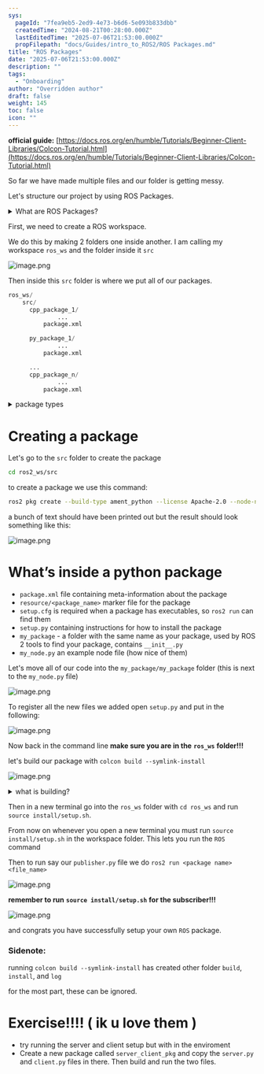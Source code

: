 ```yaml
---
sys:
  pageId: "7fea9eb5-2ed9-4e73-b6d6-5e093b833dbb"
  createdTime: "2024-08-21T00:28:00.000Z"
  lastEditedTime: "2025-07-06T21:53:00.000Z"
  propFilepath: "docs/Guides/intro_to_ROS2/ROS Packages.md"
title: "ROS Packages"
date: "2025-07-06T21:53:00.000Z"
description: ""
tags:
  - "Onboarding"
author: "Overridden author"
draft: false
weight: 145
toc: false
icon: ""
---
```


**official guide:** [https://docs.ros.org/en/humble/Tutorials/Beginner-Client-Libraries/Colcon-Tutorial.html](https://docs.ros.org/en/humble/Tutorials/Beginner-Client-Libraries/Colcon-Tutorial.html)

So far we have made multiple files and our folder is getting messy.

Let's structure our project by using ROS Packages.

<details>
      <summary>What are ROS Packages?</summary>
      ROS Packages are, as the name implies, packages of code that are highly sharable between ROS developers.
  </details>

First, we need to create a ROS workspace.

We do this by making 2 folders one inside another. I am calling my workspace `ros_ws` and the folder inside it `src`

![image.png](https://prod-files-secure.s3.us-west-2.amazonaws.com/d518164a-d88e-44d1-a4ee-3adb3bd8bce0/70706947-fd18-4537-a67b-e12946812d31/image.png?X-Amz-Algorithm=AWS4-HMAC-SHA256&X-Amz-Content-Sha256=UNSIGNED-PAYLOAD&X-Amz-Credential=ASIAZI2LB4665QDG7KWI%2F20250726%2Fus-west-2%2Fs3%2Faws4_request&X-Amz-Date=20250726T051420Z&X-Amz-Expires=3600&X-Amz-Security-Token=IQoJb3JpZ2luX2VjEC0aCXVzLXdlc3QtMiJHMEUCIGmC0kCxTv0LujQK3cxJ%2FHSkXiQ%2BBpVotQV%2BfaGEchfmAiEAhnUGZWAwErtqdgqyEDJxB%2F99K%2BLwvIABBQg%2Fqkc1KXwq%2FwMIVhAAGgw2Mzc0MjMxODM4MDUiDFQ3gaBKvM4uHVoZhCrcAyMwG4T4iouA1zfQf6JQyW1d1SudMFKKuj3wEeoxWm88kmrqCOLWMBp0fskIF5SgGeP2kxP3OvV8kfu%2FGXBpyvHoj%2BW4lPEH9%2B9LnavactXqoxLkh8Lvp0jxcqO8V8j%2BfV8vcDh5woLCIs%2F67TJpxVV925bMSvQpHYmF85vC85wVNt6q4zXKnXY%2FR6EDMLdZfZuQye90997JkjJEl0kqqAi0k3FjIdxnYdUwmA16bX3T%2B2yLED5ju9ZbMlgtZX9r%2FTvx6LUv8nZGejuKj%2FIR0xyjyKaXmWvAPbp1SmbbkkKftW%2FMf0FTrZTeMzWGU6xCkIqza%2FhRRQNPUP%2BiNCfMlSpfR%2F0jcI0yjeIhIUyHIvttXW%2FuxuWRjedr3KS6%2FCwZbSdLeSZ32k8O1mo9XwXidA6hwXyPDC6QauyJ%2BPQ%2BxvDIarzzhr7dhXEI5fqyotOtIBTCSAoXNM4D1KPJuYBALSQFjuDNGfaktbJ%2BtFHIcJU6jbQpVpKuWmfTI5itdkhRp2d2zig8M5gTq523%2FtAIrLZqtsXp0WbUt7gtJZ78z4WQ9qkRWpnyu%2F%2Fr6ahVwtRj0HfS6c13GXjW9poZFbTFF3BFpuFcDaPg6INUz1uSLJ4i900EzOHTggX86uHTMLy8kcQGOqUBv6f1EuglumZ46mbfpHVcPl4o97e69Ijxqf1hRYF8TbdL1evSl3e9zkwWOSQEtUuwkOEMhYoQtTkoIVPSSfADDBsRWgayQgUirBwkWr8AgyjskXGCxBmA7YCU8sHAzoj%2BGNsfufN512sNj%2BWJWL%2B9eAgCri3%2F9ZVbYz7ZafAl4rPveBfQf0JXablChisAVOYAwC3KzDzkZT5YQBZ89bMEn8V5ZEtj&X-Amz-Signature=6b3eeb2f82161fa76cfed7ae95cc0fec07f8940ef8095461c6be1590113edee3&X-Amz-SignedHeaders=host&x-amz-checksum-mode=ENABLED&x-id=GetObject)

Then inside this `src` folder is where we put all of our packages.

```python
ros_ws/
    src/
      cpp_package_1/
		      ...
          package.xml

      py_package_1/
		      ...
          package.xml

      ...
      cpp_package_n/
		      ...
          package.xml

```

<details>

<summary>package types</summary>

packages can be either `C++` or python.

the intern file structure is different for each but for this guide we will stick to creating python packages

</details>

# Creating a package

Let's go to the `src` folder to create the package

```bash
cd ros2_ws/src
```

to create a package we use this command:

```bash
ros2 pkg create --build-type ament_python --license Apache-2.0 --node-name my_node my_package
```

a bunch of text should have been printed out but the result should look something like this:

![image.png](https://prod-files-secure.s3.us-west-2.amazonaws.com/d518164a-d88e-44d1-a4ee-3adb3bd8bce0/e6cf1e3f-8512-4a3e-b131-079f800bf3e8/image.png?X-Amz-Algorithm=AWS4-HMAC-SHA256&X-Amz-Content-Sha256=UNSIGNED-PAYLOAD&X-Amz-Credential=ASIAZI2LB4665QDG7KWI%2F20250726%2Fus-west-2%2Fs3%2Faws4_request&X-Amz-Date=20250726T051420Z&X-Amz-Expires=3600&X-Amz-Security-Token=IQoJb3JpZ2luX2VjEC0aCXVzLXdlc3QtMiJHMEUCIGmC0kCxTv0LujQK3cxJ%2FHSkXiQ%2BBpVotQV%2BfaGEchfmAiEAhnUGZWAwErtqdgqyEDJxB%2F99K%2BLwvIABBQg%2Fqkc1KXwq%2FwMIVhAAGgw2Mzc0MjMxODM4MDUiDFQ3gaBKvM4uHVoZhCrcAyMwG4T4iouA1zfQf6JQyW1d1SudMFKKuj3wEeoxWm88kmrqCOLWMBp0fskIF5SgGeP2kxP3OvV8kfu%2FGXBpyvHoj%2BW4lPEH9%2B9LnavactXqoxLkh8Lvp0jxcqO8V8j%2BfV8vcDh5woLCIs%2F67TJpxVV925bMSvQpHYmF85vC85wVNt6q4zXKnXY%2FR6EDMLdZfZuQye90997JkjJEl0kqqAi0k3FjIdxnYdUwmA16bX3T%2B2yLED5ju9ZbMlgtZX9r%2FTvx6LUv8nZGejuKj%2FIR0xyjyKaXmWvAPbp1SmbbkkKftW%2FMf0FTrZTeMzWGU6xCkIqza%2FhRRQNPUP%2BiNCfMlSpfR%2F0jcI0yjeIhIUyHIvttXW%2FuxuWRjedr3KS6%2FCwZbSdLeSZ32k8O1mo9XwXidA6hwXyPDC6QauyJ%2BPQ%2BxvDIarzzhr7dhXEI5fqyotOtIBTCSAoXNM4D1KPJuYBALSQFjuDNGfaktbJ%2BtFHIcJU6jbQpVpKuWmfTI5itdkhRp2d2zig8M5gTq523%2FtAIrLZqtsXp0WbUt7gtJZ78z4WQ9qkRWpnyu%2F%2Fr6ahVwtRj0HfS6c13GXjW9poZFbTFF3BFpuFcDaPg6INUz1uSLJ4i900EzOHTggX86uHTMLy8kcQGOqUBv6f1EuglumZ46mbfpHVcPl4o97e69Ijxqf1hRYF8TbdL1evSl3e9zkwWOSQEtUuwkOEMhYoQtTkoIVPSSfADDBsRWgayQgUirBwkWr8AgyjskXGCxBmA7YCU8sHAzoj%2BGNsfufN512sNj%2BWJWL%2B9eAgCri3%2F9ZVbYz7ZafAl4rPveBfQf0JXablChisAVOYAwC3KzDzkZT5YQBZ89bMEn8V5ZEtj&X-Amz-Signature=3f9680e68ec2901660d193d378b4c4de8e58cb2b5d8cc28fb60e56d9fadb9c60&X-Amz-SignedHeaders=host&x-amz-checksum-mode=ENABLED&x-id=GetObject)

# What’s inside a python package

- `package.xml` file containing meta-information about the package
- `resource/<package_name>` marker file for the package
- `setup.cfg` is required when a package has executables, so `ros2 run` can find them
- `setup.py` containing instructions for how to install the package
- `my_package` - a folder with the same name as your package, used by ROS 2 tools to find your package, contains `__init__.py`
- `my_node.py` an example node file (how nice of them)

Let's move all of our code into the `my_package/my_package` folder (this is next to the `my_node.py` file)

![image.png](https://prod-files-secure.s3.us-west-2.amazonaws.com/d518164a-d88e-44d1-a4ee-3adb3bd8bce0/9ce58f11-0da9-4d3e-b86d-506a9685d378/image.png?X-Amz-Algorithm=AWS4-HMAC-SHA256&X-Amz-Content-Sha256=UNSIGNED-PAYLOAD&X-Amz-Credential=ASIAZI2LB4665QDG7KWI%2F20250726%2Fus-west-2%2Fs3%2Faws4_request&X-Amz-Date=20250726T051420Z&X-Amz-Expires=3600&X-Amz-Security-Token=IQoJb3JpZ2luX2VjEC0aCXVzLXdlc3QtMiJHMEUCIGmC0kCxTv0LujQK3cxJ%2FHSkXiQ%2BBpVotQV%2BfaGEchfmAiEAhnUGZWAwErtqdgqyEDJxB%2F99K%2BLwvIABBQg%2Fqkc1KXwq%2FwMIVhAAGgw2Mzc0MjMxODM4MDUiDFQ3gaBKvM4uHVoZhCrcAyMwG4T4iouA1zfQf6JQyW1d1SudMFKKuj3wEeoxWm88kmrqCOLWMBp0fskIF5SgGeP2kxP3OvV8kfu%2FGXBpyvHoj%2BW4lPEH9%2B9LnavactXqoxLkh8Lvp0jxcqO8V8j%2BfV8vcDh5woLCIs%2F67TJpxVV925bMSvQpHYmF85vC85wVNt6q4zXKnXY%2FR6EDMLdZfZuQye90997JkjJEl0kqqAi0k3FjIdxnYdUwmA16bX3T%2B2yLED5ju9ZbMlgtZX9r%2FTvx6LUv8nZGejuKj%2FIR0xyjyKaXmWvAPbp1SmbbkkKftW%2FMf0FTrZTeMzWGU6xCkIqza%2FhRRQNPUP%2BiNCfMlSpfR%2F0jcI0yjeIhIUyHIvttXW%2FuxuWRjedr3KS6%2FCwZbSdLeSZ32k8O1mo9XwXidA6hwXyPDC6QauyJ%2BPQ%2BxvDIarzzhr7dhXEI5fqyotOtIBTCSAoXNM4D1KPJuYBALSQFjuDNGfaktbJ%2BtFHIcJU6jbQpVpKuWmfTI5itdkhRp2d2zig8M5gTq523%2FtAIrLZqtsXp0WbUt7gtJZ78z4WQ9qkRWpnyu%2F%2Fr6ahVwtRj0HfS6c13GXjW9poZFbTFF3BFpuFcDaPg6INUz1uSLJ4i900EzOHTggX86uHTMLy8kcQGOqUBv6f1EuglumZ46mbfpHVcPl4o97e69Ijxqf1hRYF8TbdL1evSl3e9zkwWOSQEtUuwkOEMhYoQtTkoIVPSSfADDBsRWgayQgUirBwkWr8AgyjskXGCxBmA7YCU8sHAzoj%2BGNsfufN512sNj%2BWJWL%2B9eAgCri3%2F9ZVbYz7ZafAl4rPveBfQf0JXablChisAVOYAwC3KzDzkZT5YQBZ89bMEn8V5ZEtj&X-Amz-Signature=9bf60c44a5b594a07d05fe571a91d0d78028fa3b553e6c512220dbc7635e73de&X-Amz-SignedHeaders=host&x-amz-checksum-mode=ENABLED&x-id=GetObject)

To register all the new files we added open `setup.py` and put in the following:

![image.png](https://prod-files-secure.s3.us-west-2.amazonaws.com/d518164a-d88e-44d1-a4ee-3adb3bd8bce0/1cd7c262-4cae-4496-9d75-c178537d24a2/image.png?X-Amz-Algorithm=AWS4-HMAC-SHA256&X-Amz-Content-Sha256=UNSIGNED-PAYLOAD&X-Amz-Credential=ASIAZI2LB4665QDG7KWI%2F20250726%2Fus-west-2%2Fs3%2Faws4_request&X-Amz-Date=20250726T051420Z&X-Amz-Expires=3600&X-Amz-Security-Token=IQoJb3JpZ2luX2VjEC0aCXVzLXdlc3QtMiJHMEUCIGmC0kCxTv0LujQK3cxJ%2FHSkXiQ%2BBpVotQV%2BfaGEchfmAiEAhnUGZWAwErtqdgqyEDJxB%2F99K%2BLwvIABBQg%2Fqkc1KXwq%2FwMIVhAAGgw2Mzc0MjMxODM4MDUiDFQ3gaBKvM4uHVoZhCrcAyMwG4T4iouA1zfQf6JQyW1d1SudMFKKuj3wEeoxWm88kmrqCOLWMBp0fskIF5SgGeP2kxP3OvV8kfu%2FGXBpyvHoj%2BW4lPEH9%2B9LnavactXqoxLkh8Lvp0jxcqO8V8j%2BfV8vcDh5woLCIs%2F67TJpxVV925bMSvQpHYmF85vC85wVNt6q4zXKnXY%2FR6EDMLdZfZuQye90997JkjJEl0kqqAi0k3FjIdxnYdUwmA16bX3T%2B2yLED5ju9ZbMlgtZX9r%2FTvx6LUv8nZGejuKj%2FIR0xyjyKaXmWvAPbp1SmbbkkKftW%2FMf0FTrZTeMzWGU6xCkIqza%2FhRRQNPUP%2BiNCfMlSpfR%2F0jcI0yjeIhIUyHIvttXW%2FuxuWRjedr3KS6%2FCwZbSdLeSZ32k8O1mo9XwXidA6hwXyPDC6QauyJ%2BPQ%2BxvDIarzzhr7dhXEI5fqyotOtIBTCSAoXNM4D1KPJuYBALSQFjuDNGfaktbJ%2BtFHIcJU6jbQpVpKuWmfTI5itdkhRp2d2zig8M5gTq523%2FtAIrLZqtsXp0WbUt7gtJZ78z4WQ9qkRWpnyu%2F%2Fr6ahVwtRj0HfS6c13GXjW9poZFbTFF3BFpuFcDaPg6INUz1uSLJ4i900EzOHTggX86uHTMLy8kcQGOqUBv6f1EuglumZ46mbfpHVcPl4o97e69Ijxqf1hRYF8TbdL1evSl3e9zkwWOSQEtUuwkOEMhYoQtTkoIVPSSfADDBsRWgayQgUirBwkWr8AgyjskXGCxBmA7YCU8sHAzoj%2BGNsfufN512sNj%2BWJWL%2B9eAgCri3%2F9ZVbYz7ZafAl4rPveBfQf0JXablChisAVOYAwC3KzDzkZT5YQBZ89bMEn8V5ZEtj&X-Amz-Signature=591b7177fdbd91301afc3a2a8c0cc2bd03820866ff9efb473cc7c5d90867436f&X-Amz-SignedHeaders=host&x-amz-checksum-mode=ENABLED&x-id=GetObject)

Now back in the command line **make sure you are in the** **`ros_ws`** **folder!!!**

let's build our package with `colcon build --symlink-install`

![image.png](https://prod-files-secure.s3.us-west-2.amazonaws.com/d518164a-d88e-44d1-a4ee-3adb3bd8bce0/2f2a0d27-b173-48fd-b189-5f5c0ce65619/image.png?X-Amz-Algorithm=AWS4-HMAC-SHA256&X-Amz-Content-Sha256=UNSIGNED-PAYLOAD&X-Amz-Credential=ASIAZI2LB4665QDG7KWI%2F20250726%2Fus-west-2%2Fs3%2Faws4_request&X-Amz-Date=20250726T051420Z&X-Amz-Expires=3600&X-Amz-Security-Token=IQoJb3JpZ2luX2VjEC0aCXVzLXdlc3QtMiJHMEUCIGmC0kCxTv0LujQK3cxJ%2FHSkXiQ%2BBpVotQV%2BfaGEchfmAiEAhnUGZWAwErtqdgqyEDJxB%2F99K%2BLwvIABBQg%2Fqkc1KXwq%2FwMIVhAAGgw2Mzc0MjMxODM4MDUiDFQ3gaBKvM4uHVoZhCrcAyMwG4T4iouA1zfQf6JQyW1d1SudMFKKuj3wEeoxWm88kmrqCOLWMBp0fskIF5SgGeP2kxP3OvV8kfu%2FGXBpyvHoj%2BW4lPEH9%2B9LnavactXqoxLkh8Lvp0jxcqO8V8j%2BfV8vcDh5woLCIs%2F67TJpxVV925bMSvQpHYmF85vC85wVNt6q4zXKnXY%2FR6EDMLdZfZuQye90997JkjJEl0kqqAi0k3FjIdxnYdUwmA16bX3T%2B2yLED5ju9ZbMlgtZX9r%2FTvx6LUv8nZGejuKj%2FIR0xyjyKaXmWvAPbp1SmbbkkKftW%2FMf0FTrZTeMzWGU6xCkIqza%2FhRRQNPUP%2BiNCfMlSpfR%2F0jcI0yjeIhIUyHIvttXW%2FuxuWRjedr3KS6%2FCwZbSdLeSZ32k8O1mo9XwXidA6hwXyPDC6QauyJ%2BPQ%2BxvDIarzzhr7dhXEI5fqyotOtIBTCSAoXNM4D1KPJuYBALSQFjuDNGfaktbJ%2BtFHIcJU6jbQpVpKuWmfTI5itdkhRp2d2zig8M5gTq523%2FtAIrLZqtsXp0WbUt7gtJZ78z4WQ9qkRWpnyu%2F%2Fr6ahVwtRj0HfS6c13GXjW9poZFbTFF3BFpuFcDaPg6INUz1uSLJ4i900EzOHTggX86uHTMLy8kcQGOqUBv6f1EuglumZ46mbfpHVcPl4o97e69Ijxqf1hRYF8TbdL1evSl3e9zkwWOSQEtUuwkOEMhYoQtTkoIVPSSfADDBsRWgayQgUirBwkWr8AgyjskXGCxBmA7YCU8sHAzoj%2BGNsfufN512sNj%2BWJWL%2B9eAgCri3%2F9ZVbYz7ZafAl4rPveBfQf0JXablChisAVOYAwC3KzDzkZT5YQBZ89bMEn8V5ZEtj&X-Amz-Signature=0b31d19b8dfa59fdb4326a182c6e90aae9b502bc65093a5a95192033156170a6&X-Amz-SignedHeaders=host&x-amz-checksum-mode=ENABLED&x-id=GetObject)

<details>

<summary>what is building?</summary>

if you are a CS major at Rose-Hulman you will learn the answer to this in CSSE132

but TLDR; is it combines all the code files into one program that can be run easily 

</details>

Then in a new terminal go into the `ros_ws` folder with `cd ros_ws` and run `source install/setup.sh`. 

From now on whenever you open a new terminal you must run `source install/setup.sh` in the workspace folder. This lets you run the `ROS` command

Then to run say our `publisher.py` file we do `ros2 run <package name> <file_name>`

![image.png](https://prod-files-secure.s3.us-west-2.amazonaws.com/d518164a-d88e-44d1-a4ee-3adb3bd8bce0/4f4b1219-3a44-4632-aa0a-ce3471699f59/image.png?X-Amz-Algorithm=AWS4-HMAC-SHA256&X-Amz-Content-Sha256=UNSIGNED-PAYLOAD&X-Amz-Credential=ASIAZI2LB4665QDG7KWI%2F20250726%2Fus-west-2%2Fs3%2Faws4_request&X-Amz-Date=20250726T051420Z&X-Amz-Expires=3600&X-Amz-Security-Token=IQoJb3JpZ2luX2VjEC0aCXVzLXdlc3QtMiJHMEUCIGmC0kCxTv0LujQK3cxJ%2FHSkXiQ%2BBpVotQV%2BfaGEchfmAiEAhnUGZWAwErtqdgqyEDJxB%2F99K%2BLwvIABBQg%2Fqkc1KXwq%2FwMIVhAAGgw2Mzc0MjMxODM4MDUiDFQ3gaBKvM4uHVoZhCrcAyMwG4T4iouA1zfQf6JQyW1d1SudMFKKuj3wEeoxWm88kmrqCOLWMBp0fskIF5SgGeP2kxP3OvV8kfu%2FGXBpyvHoj%2BW4lPEH9%2B9LnavactXqoxLkh8Lvp0jxcqO8V8j%2BfV8vcDh5woLCIs%2F67TJpxVV925bMSvQpHYmF85vC85wVNt6q4zXKnXY%2FR6EDMLdZfZuQye90997JkjJEl0kqqAi0k3FjIdxnYdUwmA16bX3T%2B2yLED5ju9ZbMlgtZX9r%2FTvx6LUv8nZGejuKj%2FIR0xyjyKaXmWvAPbp1SmbbkkKftW%2FMf0FTrZTeMzWGU6xCkIqza%2FhRRQNPUP%2BiNCfMlSpfR%2F0jcI0yjeIhIUyHIvttXW%2FuxuWRjedr3KS6%2FCwZbSdLeSZ32k8O1mo9XwXidA6hwXyPDC6QauyJ%2BPQ%2BxvDIarzzhr7dhXEI5fqyotOtIBTCSAoXNM4D1KPJuYBALSQFjuDNGfaktbJ%2BtFHIcJU6jbQpVpKuWmfTI5itdkhRp2d2zig8M5gTq523%2FtAIrLZqtsXp0WbUt7gtJZ78z4WQ9qkRWpnyu%2F%2Fr6ahVwtRj0HfS6c13GXjW9poZFbTFF3BFpuFcDaPg6INUz1uSLJ4i900EzOHTggX86uHTMLy8kcQGOqUBv6f1EuglumZ46mbfpHVcPl4o97e69Ijxqf1hRYF8TbdL1evSl3e9zkwWOSQEtUuwkOEMhYoQtTkoIVPSSfADDBsRWgayQgUirBwkWr8AgyjskXGCxBmA7YCU8sHAzoj%2BGNsfufN512sNj%2BWJWL%2B9eAgCri3%2F9ZVbYz7ZafAl4rPveBfQf0JXablChisAVOYAwC3KzDzkZT5YQBZ89bMEn8V5ZEtj&X-Amz-Signature=d9925a68df7a5724428d1c9a3babc6cfea93ab5ab7895ed88f0d6884a5dca0ae&X-Amz-SignedHeaders=host&x-amz-checksum-mode=ENABLED&x-id=GetObject)

**remember to run** **`source install/setup.sh`** **for the subscriber!!!**

![image.png](https://prod-files-secure.s3.us-west-2.amazonaws.com/d518164a-d88e-44d1-a4ee-3adb3bd8bce0/02121119-dad4-49ec-8356-c956108b4243/image.png?X-Amz-Algorithm=AWS4-HMAC-SHA256&X-Amz-Content-Sha256=UNSIGNED-PAYLOAD&X-Amz-Credential=ASIAZI2LB4665QDG7KWI%2F20250726%2Fus-west-2%2Fs3%2Faws4_request&X-Amz-Date=20250726T051420Z&X-Amz-Expires=3600&X-Amz-Security-Token=IQoJb3JpZ2luX2VjEC0aCXVzLXdlc3QtMiJHMEUCIGmC0kCxTv0LujQK3cxJ%2FHSkXiQ%2BBpVotQV%2BfaGEchfmAiEAhnUGZWAwErtqdgqyEDJxB%2F99K%2BLwvIABBQg%2Fqkc1KXwq%2FwMIVhAAGgw2Mzc0MjMxODM4MDUiDFQ3gaBKvM4uHVoZhCrcAyMwG4T4iouA1zfQf6JQyW1d1SudMFKKuj3wEeoxWm88kmrqCOLWMBp0fskIF5SgGeP2kxP3OvV8kfu%2FGXBpyvHoj%2BW4lPEH9%2B9LnavactXqoxLkh8Lvp0jxcqO8V8j%2BfV8vcDh5woLCIs%2F67TJpxVV925bMSvQpHYmF85vC85wVNt6q4zXKnXY%2FR6EDMLdZfZuQye90997JkjJEl0kqqAi0k3FjIdxnYdUwmA16bX3T%2B2yLED5ju9ZbMlgtZX9r%2FTvx6LUv8nZGejuKj%2FIR0xyjyKaXmWvAPbp1SmbbkkKftW%2FMf0FTrZTeMzWGU6xCkIqza%2FhRRQNPUP%2BiNCfMlSpfR%2F0jcI0yjeIhIUyHIvttXW%2FuxuWRjedr3KS6%2FCwZbSdLeSZ32k8O1mo9XwXidA6hwXyPDC6QauyJ%2BPQ%2BxvDIarzzhr7dhXEI5fqyotOtIBTCSAoXNM4D1KPJuYBALSQFjuDNGfaktbJ%2BtFHIcJU6jbQpVpKuWmfTI5itdkhRp2d2zig8M5gTq523%2FtAIrLZqtsXp0WbUt7gtJZ78z4WQ9qkRWpnyu%2F%2Fr6ahVwtRj0HfS6c13GXjW9poZFbTFF3BFpuFcDaPg6INUz1uSLJ4i900EzOHTggX86uHTMLy8kcQGOqUBv6f1EuglumZ46mbfpHVcPl4o97e69Ijxqf1hRYF8TbdL1evSl3e9zkwWOSQEtUuwkOEMhYoQtTkoIVPSSfADDBsRWgayQgUirBwkWr8AgyjskXGCxBmA7YCU8sHAzoj%2BGNsfufN512sNj%2BWJWL%2B9eAgCri3%2F9ZVbYz7ZafAl4rPveBfQf0JXablChisAVOYAwC3KzDzkZT5YQBZ89bMEn8V5ZEtj&X-Amz-Signature=c356bbb176eb291f7b19a17a3f95aaf6ae4a7b85ed1dcf04905ba081f1e046bc&X-Amz-SignedHeaders=host&x-amz-checksum-mode=ENABLED&x-id=GetObject)

and congrats you have successfully setup your own `ROS` package.

### Sidenote:

running `colcon build --symlink-install` has created other folder `build`, `install`, and `log`

for the most part, these can be ignored.

# Exercise!!!! ( ik u love them )

- try running the server and client setup but with in the enviroment
- Create a new package called `server_client_pkg` and copy the `server.py` and `client.py` files in there. Then build and run the two files.
